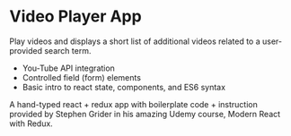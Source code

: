 # Video Player App

Play videos and displays a short list of additional videos related to a user-provided search term.
* You-Tube API integration
* Controlled field (form) elements
* Basic intro to react state, components, and ES6 syntax

A hand-typed react + redux app with boilerplate code + instruction provided by Stephen Grider in his amazing Udemy course, Modern React with Redux.
